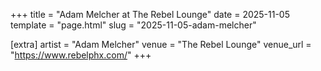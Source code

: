 +++
title = "Adam Melcher at The Rebel Lounge"
date = 2025-11-05
template = "page.html"
slug = "2025-11-05-adam-melcher"

[extra]
artist = "Adam Melcher"
venue = "The Rebel Lounge"
venue_url = "https://www.rebelphx.com/"
+++
